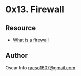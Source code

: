 # 0x13. Firewall

## Resource
* [What is a firewall](https://en.wikipedia.org/wiki/Firewall_%28computing%29)

## Author
Oscar Info <racso1607@gmail.com>
